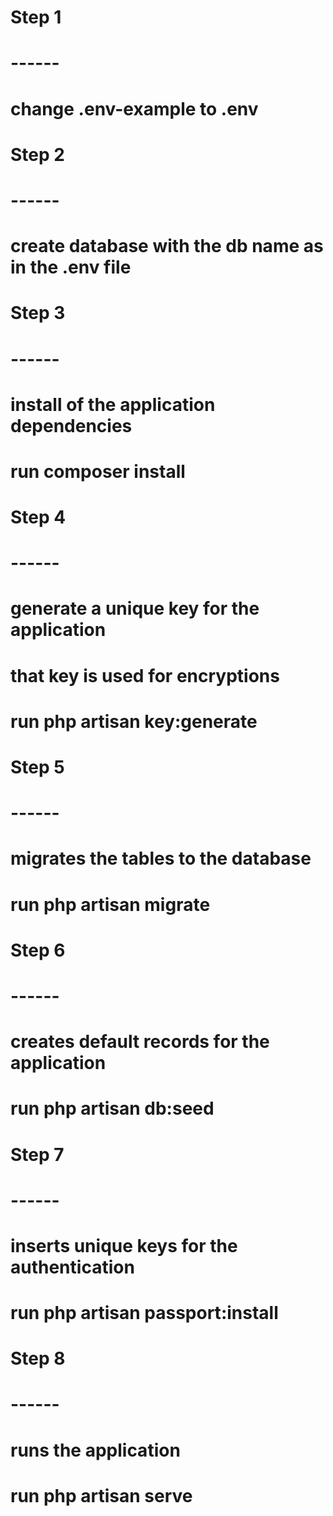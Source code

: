 # Step 1
# ------
# change .env-example to .env

# Step 2
# ------
# create database with the db name as in the .env file

# Step 3
# ------
# install of the application dependencies
# run composer install

# Step 4
# ------
# generate a unique key for the application
# that key is used for encryptions
# run php artisan key:generate

# Step 5
# ------
# migrates the tables to the database
# run php artisan migrate

# Step 6
# ------
# creates default records for the application
# run php artisan db:seed

# Step 7
# ------
# inserts unique keys for the authentication 
# run php artisan passport:install

# Step 8
# ------
# runs the application
# run php artisan serve


